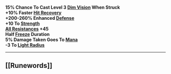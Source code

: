 **15% Chance To Cast Level 3 [Dim Vision](https://diablo.fandom.com/wiki/Dim_Vision "Dim Vision") When Struck  
+10% Faster [Hit Recovery](https://diablo.fandom.com/wiki/Hit_Recovery "Hit Recovery")  
+200-260% Enhanced [Defense](https://diablo.fandom.com/wiki/Defense "Defense")  
+10 To [Strength](https://diablo.fandom.com/wiki/Strength "Strength")  
[All Resistances](https://diablo.fandom.com/wiki/Resistances "Resistances") +45  
Half [Freeze](https://diablo.fandom.com/wiki/Freeze "Freeze") Duration  
5% Damage Taken Goes To [Mana](https://diablo.fandom.com/wiki/Mana "Mana")  
-3 To [Light Radius](https://diablo.fandom.com/wiki/Light_Radius "Light Radius")**

---
## [[Runewords]]